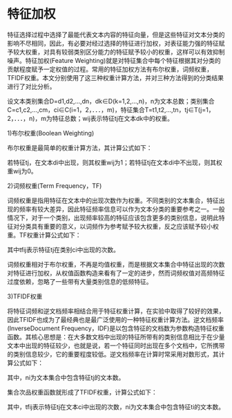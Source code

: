 # 特征加权
特征选择过程中选择了最能代表文本内容的特征向量，但是这些特征对文本分类的影响不尽相同，因此，有必要对经过选择的特征进行加权，对表征能力强的特征赋予较大权重，对具有较弱类别区分能力的特征赋予较小的权重，这样可以有效抑制噪声。特征加权(Feature Weighting)就是对特征集合中每个特征根据其对分类的贡献程度赋予一定权值的过程。常用的特征加权方法有布尔权重，词频权重，TFIDF权重。本文分别使用了这三种权重计算方法，并对三种方法得到的分类结果进行了对比分析。

设文本类别集合D=d1,d2,…,dn，dk∈D(k=1,2,…,n)，n为文本总数；类别集合C=c1,c2,…,cm，ci∈C(i=1，2，．．．，m)，特征集合T=t1,t2,…,tn，tj∈T(j=1，2，．．．，n)，m为特征总数；wij表示特征tj在文本dk中的权重。

1)布尔权重(Boolean Weighting)

布尔权重是最简单的权重计算方法，其计算公式如下：

若特征tj，在文本di中出现，则其权重wij为1；若特征tj在文本di中不出现，则其权重wij为0。

2)词频权重(Term Frequency，TF)

词频权重是指用特征在文本中的出现次数作为权重。不同类别的文本集合，特征出现的频率有较大差异，因此特征频率信息可以作为文本分类的重要参考之一。一般情况下，对于一个类别，出现频率较高的特征应该包含更多的类别信息，说明此特征对分类具有重要的意义，以词频作为参考赋予较大权重，反之应该赋予较小权重。TF权重计算公式如下：

其中tfij表示特征tj在类别ci中出现的次数。

词频权重相对于布尔权重，不再是均值权重，而是根据文本集合中特征出现的次数对特征进行加权，从权值函数构造来看有了一定的进步，然而词频权值对高频特征过度依赖，忽略了一些带有大量类别信息的低频特征。

3)TFIDF权重

将特征词频和逆文档频率相结合用于特征权重计算，在实验中取得了较好的效果，因此TFIDF也成为了最经典也是最广泛使用的一种特征权重计算方法。逆文档频率(InverseDocument Frequency，IDF)是以包含特征的文档数为参数构造特征权重函数。其核心思想是：在大多数文档中出现的特征所带有的类别信息相比于在少量文本中出现的特征较少，也就是说，若一个特征同时出现在多个文档中，它所携带的类别信息较少，它的重要程度较低。逆文档频率在计算时常采用对数形式，其计算公式如下：

其中，ni为文本集合中包含特征tj的文本数。

集合次品权重函数就形成了TFIDF权重，计算公式如下：

其中，tfij表示特征tj在文本ci中出现的次数，ni为文本集合中包含特征ti的文本数。
